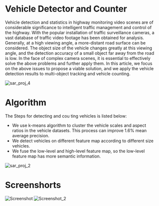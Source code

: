 # Vehicle Detector and Counter

Vehicle detection and statistics in highway monitoring video scenes are of considerable significance to intelligent traffic management and control of the highway. With the popular installation of traffic surveillance cameras, a vast database of traffic video footage has been obtained for analysis. Generally, at a high viewing angle, a more-distant road surface can be considered. The object size of the vehicle changes greatly at this viewing angle, and the detection accuracy of a small object far away from the road is low. In the face of complex camera scenes, it is essential to effectively solve the above problems and further apply them. In this article, we focus on the above issues to propose a viable solution, and we apply the vehicle detection results to multi-object tracking and vehicle counting.

![sar_proj_4](https://user-images.githubusercontent.com/92045949/204639157-6723f326-8e75-4fc4-8904-a6ccfb15d556.jpg)

# Algorithm

The Steps for detecting and cou ting vehicles is listed below: 
  - We use k-means algorithm to cluster the vehicle scales and aspect ratios in the vehicle datasets. This process can improve 1.6% mean average precision.
  - We detect vehicles on different feature map according to different size vehicles.
  - We fuse the low-level and high-level feature map, so the low-level feature map has more semantic information.

![sar_proj_2](https://user-images.githubusercontent.com/92045949/204637629-20cf6464-b4da-4888-bdde-c6bf071983f9.png)

# Screenshorts

![Screenshot](https://user-images.githubusercontent.com/92045949/204638478-f03c8251-e674-444f-931e-57f5ed7594ae.png)
![Screenshot_2](https://user-images.githubusercontent.com/92045949/204638883-86eb1546-e5e7-4721-aff3-5296850e0269.png)
